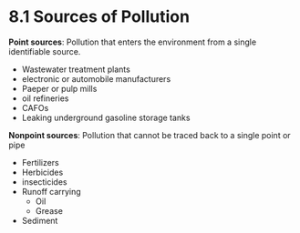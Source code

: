 # 8.1 Sources of Pollution

**Point sources**: Pollution that enters the environment from a single identifiable source.

* Wastewater treatment plants
* electronic or automobile manufacturers
* Paeper or pulp mills
* oil refineries
* CAFOs
* Leaking underground gasoline storage tanks

**Nonpoint sources**: Pollution that cannot be traced back to a single point or pipe

* Fertilizers
* Herbicides
* insecticides
* Runoff carrying
  * Oil
  * Grease
* Sediment 

